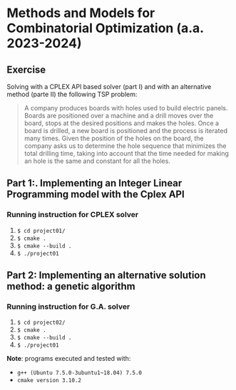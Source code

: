# Methods and Models for Combinatorial Optimization (a.a. 2023-2024)

## Exercise

Solving with a CPLEX API based solver (part I) and with an alternative method (parte II) the following TSP problem:

>A company produces boards with holes used to build electric panels. Boards are positioned over a machine and a drill moves over the board, stops at the desired positions and makes the holes. Once a board is drilled, a new board is positioned and the process is iterated many times. Given the position of the holes on the board, the company asks us to determine the hole sequence that minimizes the total drilling time, taking into account that the time needed for making an hole is the same and constant for
all the holes.

## Part 1:. Implementing an Integer Linear Programming model with the Cplex API

### Running instruction for CPLEX solver

1. ```$ cd project01/```  
2. ```$ cmake .```  
3. ```$ cmake --build .```  
4. ```$ ./project01```

## Part 2: Implementing an alternative solution method: a genetic algorithm

### Running instruction for G.A. solver

1. ```$ cd project02/```  
2. ```$ cmake .```  
3. ```$ cmake --build .```  
4. ```$ ./project01```

**Note**: programs executed and tested with:

- ```g++ (Ubuntu 7.5.0-3ubuntu1~18.04) 7.5.0```
- ```cmake version 3.10.2```
  